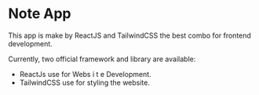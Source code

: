 # Note App

This app is make by ReactJS and TailwindCSS the best combo for frontend development.

Currently, two official framework and library are available:

- ReactJs use for Webs i t e Development.
- TailwindCSS use for styling the website.
